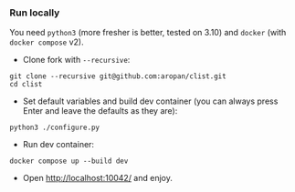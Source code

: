 ### Run locally

You need `python3` (more fresher is better, tested on 3.10) and `docker` (with `docker compose` v2).

* Clone fork with `--recursive`:
```
git clone --recursive git@github.com:aropan/clist.git
cd clist
```

* Set default variables and build dev container (you can always press Enter and leave the defaults as they are):
```
python3 ./configure.py
```

* Run dev container:
```
docker compose up --build dev
```

* Open [http://localhost:10042/](http://localhost:10042/) and enjoy.
